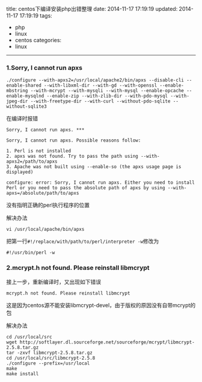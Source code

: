 title: centos下编译安装php出错整理
date: 2014-11-17 17:19:19
updated: 2014-11-17 17:19:19
tags:
- php
- linux
- centos
categories: 
- linux
---
### 1.Sorry, I cannot run apxs

```
./configure --with-apxs2=/usr/local/apache2/bin/apxs --disable-cli --enable-shared --with-libxml-dir --with-gd --with-openssl --enable-mbstring --with-mcrypt --with-mysqli --with-mysql --enable-opcache --enable-mysqlnd --enable-zip --with-zlib-dir --with-pdo-mysql --with-jpeg-dir --with-freetype-dir --with-curl --without-pdo-sqlite --without-sqlite3
```
<!-- more -->
在编译时报错

```
Sorry, I cannot run apxs. ***

Sorry, I cannot run apxs. Possible reasons follow:

1. Perl is not installed
2. apxs was not found. Try to pass the path using --with-apxs2=/path/to/apxs
3. Apache was not built using --enable-so (the apxs usage page is displayed)

configure: error: Sorry, I cannot run apxs. Either you need to install Perl or you need to pass the absolute path of apxs by using --with-apxs=/absolute/path/to/apxs
```
没有指明正确的perl执行程序的位置

解决办法

```
vi /usr/local/apache/bin/apxs
```

把第一行`#!/replace/with/path/to/perl/interpreter -w`修改为

```
#!/usr/bin/perl -w
```

### 2.mcrypt.h not found. Please reinstall libmcrypt

接上一步，重新编译时，又出现如下错误

```
mcrypt.h not found. Please reinstall libmcrypt
```

这是因为centos源不能安装libmcrypt-devel，由于版权的原因没有自带mcrypt的包

解决办法

```
cd /usr/local/src
wget http://softlayer.dl.sourceforge.net/sourceforge/mcrypt/libmcrypt-2.5.8.tar.gz
tar -zxvf libmcrypt-2.5.8.tar.gz
cd /usr/local/src/libmcrypt-2.5.8
./configure --prefix=/usr/local
make
make install
```

